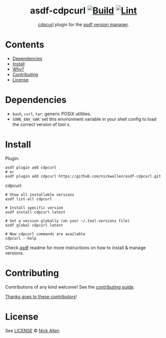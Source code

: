 <div align="center">

# asdf-cdpcurl [![Build](https://github.com/nickwallen/asdf-cdpcurl/actions/workflows/build.yml/badge.svg)](https://github.com/nickwallen/asdf-cdpcurl/actions/workflows/build.yml) [![Lint](https://github.com/nickwallen/asdf-cdpcurl/actions/workflows/lint.yml/badge.svg)](https://github.com/nickwallen/asdf-cdpcurl/actions/workflows/lint.yml)


[cdpcurl](https://github.com/cloudera/cdpcurl) plugin for the [asdf version manager](https://asdf-vm.com).

</div>

# Contents

- [Dependencies](#dependencies)
- [Install](#install)
- [Why?](#why)
- [Contributing](#contributing)
- [License](#license)

# Dependencies

- `bash`, `curl`, `tar`: generic POSIX utilities.
- `SOME_ENV_VAR`: set this environment variable in your shell config to load the correct version of tool x.

# Install

Plugin:

```shell
asdf plugin add cdpcurl
# or
asdf plugin add cdpcurl https://github.com/nickwallen/asdf-cdpcurl.git
```

cdpcurl:

```shell
# Show all installable versions
asdf list-all cdpcurl

# Install specific version
asdf install cdpcurl latest

# Set a version globally (on your ~/.tool-versions file)
asdf global cdpcurl latest

# Now cdpcurl commands are available
cdpcurl --help
```

Check [asdf](https://github.com/asdf-vm/asdf) readme for more instructions on how to
install & manage versions.

# Contributing

Contributions of any kind welcome! See the [contributing guide](contributing.md).

[Thanks goes to these contributors](https://github.com/nickwallen/asdf-cdpcurl/graphs/contributors)!

# License

See [LICENSE](LICENSE) © [Nick Allen](https://github.com/nickwallen/)

